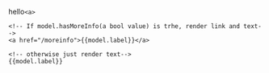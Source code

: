 hello`<a>`

    <!-- If model.hasMoreInfo(a bool value) is trhe, render link and text-->
    <a href="/moreinfo">{{model.label}}</a>
    
    <!-- otherwise just render text-->
    {{model.label}}
    